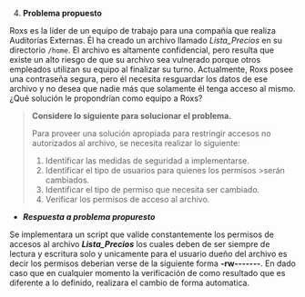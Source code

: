 4. **Problema propuesto**

Roxs es la líder de un equipo de trabajo para una compañía que realiza Auditorías Externas. Él ha creado un archivo llamado _Lista_Precios_ en su directorio `/home`. El archivo es altamente confidencial, pero resulta que existe un alto riesgo de que su archivo sea vulnerado porque otros empleados utilizan su equipo al finalizar su turno. Actualmente, Roxs posee una contraseña segura, pero él necesita resguardar los datos de ese archivo y no desea que nadie más que solamente él tenga acceso al mismo. ¿Qué solución le propondrían como equipo a Roxs?

> **Considere lo siguiente para solucionar el problema.**
>
> Para proveer una solución apropiada para restringir accesos no autorizados al archivo, se necesita realizar lo siguiente:
>
> 1.  Identificar las medidas de seguridad a implementarse.
> 2.  Identificar el tipo de usuarios para quienes los permisos >serán cambiados.
> 3.  Identificar el tipo de permiso que necesita ser cambiado.
> 4.  Verificar los permisos de acceso al archivo.

- **_Respuesta a problema propuresto_**

Se implementara un script que valide constantemente los permisos de accesos al archivo **_Lista_Precios_** los cuales deben de ser siempre de lectura y escritura solo y unicamente para el usuario dueño del archivo es decir los permisos deberian verse de la siguiente forma **-rw-------**.
En dado caso que en cualquier momento la verificación de como resultado que es diferente a lo definido, realizara el cambio de forma automatica.
